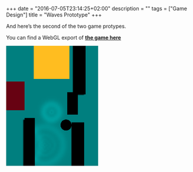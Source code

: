 +++
date = "2016-07-05T23:14:25+02:00"
description = ""
tags = ["Game Design"]
title = "Waves Prototype"
+++

And here’s the second of the two game protypes.

You can find a WebGL export of [**the game here**](http://pheara.github.io/waves/)

![](/media/feather_and_waves/waves_prototype.png)

<!--more-->
